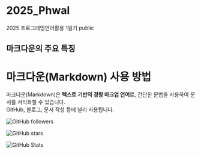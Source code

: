 # 2025_Phwal
2025 프로그래밍언어활용 1일기 public
## 마크다운의 주요 특징

#  마크다운(Markdown) 사용 방법  

마크다운(Markdown)은 **텍스트 기반의 경량 마크업 언어**로, 간단한 문법을 사용하여 문서를 서식화할 수 있습니다.  
GitHub, 블로그, 문서 작성 등에 널리 사용됩니다.  



![GitHub followers](https://img.shields.io/github/followers/Emmett6401?style=social)

![GitHub stars](https://img.shields.io/github/stars/Emmett6401?style=social)

![GitHub Stats](https://github-readme-stats.vercel.app/api?username=Emmett6401&show_icons=true&theme=radical)
